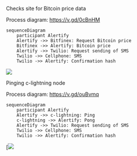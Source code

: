 Checks site for Bitcoin price data

Process diagram: https://v.gd/0cBnHM

```mermaid
sequenceDiagram
    participant Alertify
    Alertify ->> Bitfinex: Request Bitcoin price
    Bitfinex ->> Alertify: Bitcoin price
    Alertify ->> Twilio: Request sending of SMS
    Twilio ->> Cellphone: SMS
    Twilio ->> Alertify: Confirmation hash
```

[![](https://mermaid.ink/img/eyJjb2RlIjoic2VxdWVuY2VEaWFncmFtXG4gICAgcGFydGljaXBhbnQgQWxlcnRpZnlcbiAgICBBbGVydGlmeSAtPj4gQml0ZmluZXg6IFJlcXVlc3QgQml0Y29pbiBwcmljZVxuICAgIEJpdGZpbmV4IC0-PiBBbGVydGlmeTogQml0Y29pbiBwcmljZVxuICAgIEFsZXJ0aWZ5IC0-PiBUd2lsaW86IFJlcXVlc3Qgc2VuZGluZyBvZiBTTVNcbiAgICBUd2lsaW8gLT4-IENlbGxwaG9uZTogU01TXG4gICAgVHdpbGlvIC0-PiBBbGVydGlmeTogQ29uZmlybWF0aW9uIGhhc2giLCJtZXJtYWlkIjp7InRoZW1lIjoiZGVmYXVsdCJ9LCJ1cGRhdGVFZGl0b3IiOmZhbHNlLCJhdXRvU3luYyI6dHJ1ZSwidXBkYXRlRGlhZ3JhbSI6ZmFsc2V9)](https://mermaid-js.github.io/mermaid-live-editor/edit/##eyJjb2RlIjoic2VxdWVuY2VEaWFncmFtXG4gICAgcGFydGljaXBhbnQgQWxlcnRpZnlcbiAgICBBbGVydGlmeSAtPj4gQml0ZmluZXg6IFJlcXVlc3QgQml0Y29pbiBwcmljZVxuICAgIEJpdGZpbmV4IC0-PiBBbGVydGlmeTogUkJpdGNvaW4gcHJpY2VcbiAgICBBbGVydGlmeSAtPj4gVHdpbGlvOiBSZXF1ZXN0IHNlbmRpbmcgb2YgU01TXG4gICAgVHdpbGlvIC0-PiBDZWxscGhvbmU6IFNNU1xuICAgIFR3aWxpbyAtPj4gQWxlcnRpZnk6IENvbmZpcm1hdGlvbiBoYXNoIiwibWVybWFpZCI6IntcbiAgXCJ0aGVtZVwiOiBcImRlZmF1bHRcIlxufSIsInVwZGF0ZUVkaXRvciI6ZmFsc2UsImF1dG9TeW5jIjp0cnVlLCJ1cGRhdGVEaWFncmFtIjpmYWxzZX0)

Pinging c-lightning node

Process diagram: https://v.gd/ouBvmq

```mermaid
sequenceDiagram
    participant Alertify
    Alertify ->> c-lightning: Ping
    c-lightning ->> Alertify: Pong
    Alertify ->> Twilio: Request sending of SMS
    Twilio ->> Cellphone: SMS
    Twilio ->> Alertify: Confirmation hash
```

[![](https://mermaid.ink/img/eyJjb2RlIjoic2VxdWVuY2VEaWFncmFtXG4gICAgcGFydGljaXBhbnQgQWxlcnRpZnlcbiAgICBBbGVydGlmeSAtPj4gYy1saWdodG5pbmc6IFBpbmdcbiAgICBjLWxpZ2h0bmluZyAtPj4gQWxlcnRpZnk6IFBvbmdcbiAgICBBbGVydGlmeSAtPj4gVHdpbGlvOiBSZXF1ZXN0IHNlbmRpbmcgb2YgU01TXG4gICAgVHdpbGlvIC0-PiBDZWxscGhvbmU6IFNNU1xuICAgIFR3aWxpbyAtPj4gQWxlcnRpZnk6IENvbmZpcm1hdGlvbiBoYXNoIiwibWVybWFpZCI6eyJ0aGVtZSI6ImRlZmF1bHQifSwidXBkYXRlRWRpdG9yIjpmYWxzZSwiYXV0b1N5bmMiOnRydWUsInVwZGF0ZURpYWdyYW0iOmZhbHNlfQ)
